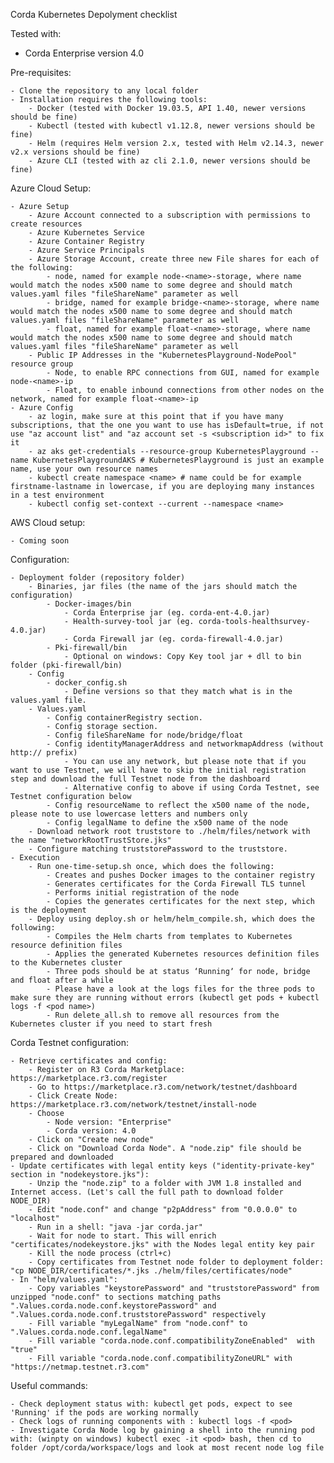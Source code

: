 Corda Kubernetes Depolyment checklist

Tested with:

- Corda Enterprise version 4.0

Pre-requisites:

	- Clone the repository to any local folder
	- Installation requires the following tools:
		- Docker (tested with Docker 19.03.5, API 1.40, newer versions should be fine)
		- Kubectl (tested with kubectl v1.12.8, newer versions should be fine)
		- Helm (requires Helm version 2.x, tested with Helm v2.14.3, newer v2.x versions should be fine)
		- Azure CLI (tested with az cli 2.1.0, newer versions should be fine)

Azure Cloud Setup:

	- Azure Setup
		- Azure Account connected to a subscription with permissions to create resources
		- Azure Kubernetes Service
		- Azure Container Registry
		- Azure Service Principals
		- Azure Storage Account, create three new File shares for each of the following:
			- node, named for example node-<name>-storage, where name would match the nodes x500 name to some degree and should match values.yaml files "fileShareName" parameter as well
			- bridge, named for example bridge-<name>-storage, where name would match the nodes x500 name to some degree and should match values.yaml files "fileShareName" parameter as well
			- float, named for example float-<name>-storage, where name would match the nodes x500 name to some degree and should match values.yaml files "fileShareName" parameter as well
		- Public IP Addresses in the "KubernetesPlayground-NodePool" resource group
			- Node, to enable RPC connections from GUI, named for example node-<name>-ip
			- Float, to enable inbound connections from other nodes on the network, named for example float-<name>-ip
	- Azure Config
		- az login, make sure at this point that if you have many subscriptions, that the one you want to use has isDefault=true, if not use "az account list" and "az account set -s <subscription id>" to fix it
		- az aks get-credentials --resource-group KubernetesPlayground --name KubernetesPlaygroundAKS # KubernetesPlayground is just an example name, use your own resource names
		- kubectl create namespace <name> # name could be for example firstname-lastname in lowercase, if you are deploying many instances in a test environment
		- kubectl config set-context --current --namespace <name>

AWS Cloud setup:

	- Coming soon

Configuration:

	- Deployment folder (repository folder)
		- Binaries, jar files (the name of the jars should match the configuration)
			- Docker-images/bin
				- Corda Enterprise jar (eg. corda-ent-4.0.jar)
				- Health-survey-tool jar (eg. corda-tools-healthsurvey-4.0.jar)
				- Corda Firewall jar (eg. corda-firewall-4.0.jar)
			- Pki-firewall/bin
				- Optional on windows: Copy Key tool jar + dll to bin folder (pki-firewall/bin)
		- Config
			- docker_config.sh
				- Define versions so that they match what is in the values.yaml file.
		- Values.yaml
			- Config containerRegistry section.
			- Config storage section.
			- Config fileShareName for node/bridge/float
			- Config identityManagerAddress and networkmapAddress (without http:// prefix)
				- You can use any network, but please note that if you want to use Testnet, we will have to skip the initial registration step and download the full Testnet node from the dashboard
				- Alternative config to above if using Corda Testnet, see Testnet configuration below
			- Config resourceName to reflect the x500 name of the node, please note to use lowercase letters and numbers only
			- Config legalName to define the x500 name of the node
		- Download network root truststore to ./helm/files/network with the name "networkRootTrustStore.jks"
		- Configure matching truststorePassword to the truststore.
	- Execution
		- Run one-time-setup.sh once, which does the following:
			- Creates and pushes Docker images to the container registry
			- Generates certificates for the Corda Firewall TLS tunnel
			- Performs initial registration of the node
			- Copies the generates certificates for the next step, which is the deployment
		- Deploy using deploy.sh or helm/helm_compile.sh, which does the following:
			- Compiles the Helm charts from templates to Kubernetes resource definition files
			- Applies the generated Kubernetes resources definition files to the Kubernetes cluster
			- Three pods should be at status ‘Runningʼ for node, bridge and float after a while
			- Please have a look at the logs files for the three pods to make sure they are running without errors (kubectl get pods + kubectl logs -f <pod name>)
			- Run delete_all.sh to remove all resources from the Kubernetes cluster if you need to start fresh

Corda Testnet configuration:

	- Retrieve certificates and config:
		- Register on R3 Corda Marketplace: https://marketplace.r3.com/register
		- Go to https://marketplace.r3.com/network/testnet/dashboard
		- Click Create Node: https://marketplace.r3.com/network/testnet/install-node
		- Choose 
			- Node version: "Enterprise"
			- Corda version: 4.0
		- Click on "Create new node"
		- Click on "Download Corda Node". A "node.zip" file should be prepared and downloaded
	- Update certificates with legal entity keys ("identity-private-key" section in "nodekeystore.jks"):
		- Unzip the "node.zip" to a folder with JVM 1.8 installed and Internet access. (Let's call the full path to download folder NODE_DIR)
		- Edit "node.conf" and change "p2pAddress" from "0.0.0.0" to "localhost" 
		- Run in a shell: "java -jar corda.jar"
		- Wait for node to start. This will enrich "certificates/nodekeystore.jks" with the Nodes legal entity key pair
		- Kill the node process (ctrl+c)
		- Copy certificates from Testnet node folder to deployment folder: "cp NODE_DIR/certificates/*.jks ./helm/files/certificates/node"
	- In "helm/values.yaml":
		- Copy variables "keystorePassword" and "truststorePassword" from unzipped "node.conf" to sections matching paths ".Values.corda.node.conf.keystorePassword" and ".Values.corda.node.conf.truststorePassword" respectively
		- Fill variable "myLegalName" from "node.conf" to ".Values.corda.node.conf.legalName"
		- Fill variable "corda.node.conf.compatibilityZoneEnabled"  with "true"
		- Fill variable "corda.node.conf.compatibilityZoneURL" with "https://netmap.testnet.r3.com"


Useful commands:

	- Check deployment status with: kubectl get pods, expect to see 'Running' if the pods are working normally
	- Check logs of running components with : kubectl logs -f <pod>
	- Investigate Corda Node log by gaining a shell into the running pod with: (winpty on windows) kubectl exec -it <pod> bash, then cd to folder /opt/corda/workspace/logs and look at most recent node log file

